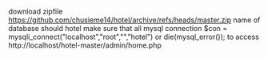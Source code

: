 download zipfile
https://github.com/chusieme14/hotel/archive/refs/heads/master.zip
name of database should hotel
make sure that all mysql connection
$con = mysqli_connect("localhost","root","","hotel") or die(mysql_error());
to access
http://localhost/hotel-master/admin/home.php
